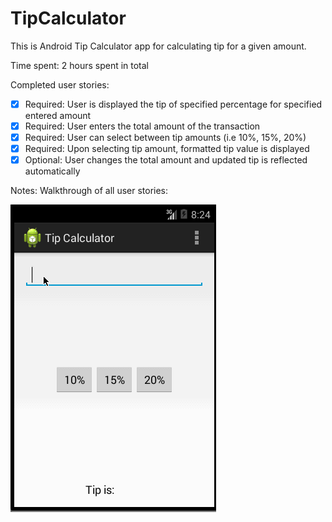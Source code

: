 TipCalculator
=============

This is Android Tip Calculator app for calculating tip for a given amount.

Time spent: 2 hours spent in total

Completed user stories:

 * [x] Required: User is displayed the tip of specified percentage for specified entered amount
 * [x] Required: User enters the total amount of the transaction
 * [x] Required: User can select between tip amounts (i.e 10%, 15%, 20%)
 * [x] Required: Upon selecting tip amount, formatted tip value is displayed
 * [x] Optional: User changes the total amount and updated tip is reflected automatically
 
Notes:
Walkthrough of all user stories:

![Video Walkthrough](assets/TipCalculator.gif)
